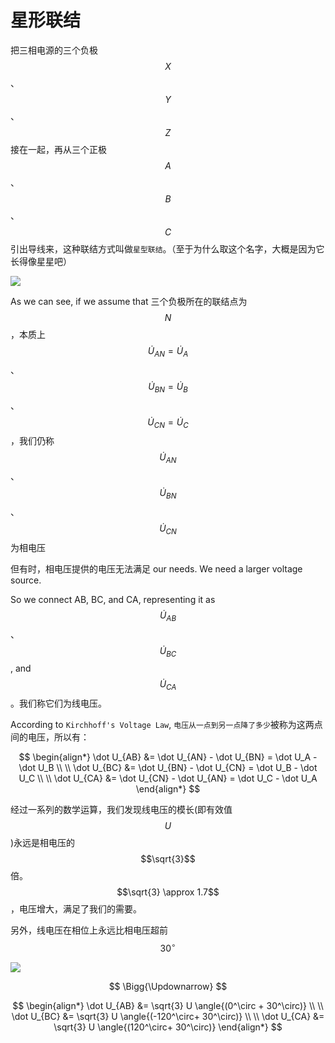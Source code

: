 # 星形联结

把三相电源的三个负极 $$X$$、$$Y$$、$$Z$$ 接在一起，再从三个正极 $$A$$、$$B$$、$$C$$ 引出导线来，这种联结方式叫做`星型联结`。（至于为什么取这个名字，大概是因为它长得像星星吧）

![](https://github.com/yingshaoxo/university-notes/tree/cc7cb1e4698c6d680876321163907ff1e1b4ac91/electrical-engineering/ac/assets/SanXiangDianXingXingLianJie.png)

As we can see, if we assume that 三个负极所在的联结点为 $$N$$，本质上 $$\dot U_{AN} = \dot U_{A}$$、$$\dot U_{BN} = \dot U_{B}$$、$$\dot U_{CN} = \dot U_{C}$$，我们仍称 $$\dot U_{AN}$$、$$\dot U_{BN}$$、$$\dot U_{CN}$$ 为相电压

但有时，相电压提供的电压无法满足 our needs. We need a larger voltage source.

So we connect AB, BC, and CA, representing it as $$\dot U_{AB}$$、$$\dot U_{BC}$$, and $$\dot U_{CA}$$。我们称它们为线电压。

According to `Kirchhoff's Voltage Law`, `电压从一点到另一点降了多少`被称为这两点间的电压，所以有：

$$
\begin{align*}
\dot U_{AB} &= \dot U_{AN} - \dot U_{BN} = \dot U_A - \dot U_B
\\ \\
\dot U_{BC} &= \dot U_{BN} - \dot U_{CN} = \dot U_B - \dot U_C
\\ \\
\dot U_{CA} &= \dot U_{CN} - \dot U_{AN} = \dot U_C - \dot U_A
\end{align*}
$$

经过一系列的数学运算，我们发现线电压的模长\(即有效值 $$U$$\)永远是相电压的 $$\sqrt{3}$$ 倍。$$\sqrt{3} \approx 1.7$$，电压增大，满足了我们的需要。

另外，线电压在相位上永远比相电压超前 $$30^\circ$$

![](https://github.com/yingshaoxo/university-notes/tree/cc7cb1e4698c6d680876321163907ff1e1b4ac91/electrical-engineering/ac/assets/SanXiangDianXianDianYa.png)

$$
\Bigg{\Updownarrow}
$$

$$
\begin{align*}
\dot U_{AB} &= \sqrt{3} U \angle{(0^\circ + 30^\circ)}
\\ \\
\dot U_{BC} &= \sqrt{3} U \angle{(-120^\circ+ 30^\circ)}
\\ \\
\dot U_{CA} &= \sqrt{3} U \angle{(120^\circ+ 30^\circ)}
\end{align*}
$$


